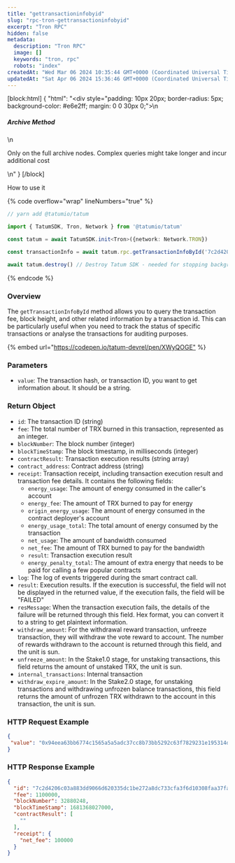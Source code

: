 ```yaml
---
title: "gettransactioninfobyid"
slug: "rpc-tron-gettransactioninfobyid"
excerpt: "Tron RPC"
hidden: false
metadata: 
  description: "Tron RPC"
  image: []
  keywords: "tron, rpc"
  robots: "index"
createdAt: "Wed Mar 06 2024 10:35:44 GMT+0000 (Coordinated Universal Time)"
updatedAt: "Sat Apr 06 2024 15:36:46 GMT+0000 (Coordinated Universal Time)"
---
```

[block:html]
{
  "html": "<div style=\"padding: 10px 20px; border-radius: 5px; background-color: #e6e2ff; margin: 0 0 30px 0;\">\n  <h5>Archive Method</h5>\n  <p>Only on the full archive nodes. Complex queries might take longer and incur additional cost</p>\n</div>"
}
[/block]


How to use it

{% code overflow="wrap" lineNumbers="true" %}

```typescript
// yarn add @tatumio/tatum

import { TatumSDK, Tron, Network } from '@tatumio/tatum'

const tatum = await TatumSDK.init<Tron>({network: Network.TRON})

const transactionInfo = await tatum.rpc.getTransactionInfoById('7c2d4206c03a883dd9066d920335dc1be272a8dc733cfa3f6d10308faa37facc')

await tatum.destroy() // Destroy Tatum SDK - needed for stopping background jobs
```

{% endcode %}

### Overview

The `getTransactionInfoById` method allows you to query the transaction fee, block height, and other related information by a transaction id. This can be particularly useful when you need to track the status of specific transactions or analyse the transactions for auditing purposes.

{% embed url="<https://codepen.io/tatum-devrel/pen/XWyQOGE"> %}

### Parameters

- `value`: The transaction hash, or transaction ID, you want to get information about. It should be a string.

### Return Object

- `id`: The transaction ID (string)
- `fee`: The total number of TRX burned in this transaction, represented as an integer.
- `blockNumber`: The block number (integer)
- `blockTimeStamp`: The block timestamp, in milliseconds (integer)
- `contractResult`: Transaction execution results (string array)
- `contract_address`: Contract address (string)
- `receipt`: Transaction receipt, including transaction execution result and transaction fee details. It contains the following fields:
  - `energy_usage`: The amount of energy consumed in the caller's account
  - `energy_fee`: The amount of TRX burned to pay for energy
  - `origin_energy_usage`: The amount of energy consumed in the contract deployer's account
  - `energy_usage_total`: The total amount of energy consumed by the transaction
  - `net_usage`: The amount of bandwidth consumed
  - `net_fee`: The amount of TRX burned to pay for the bandwidth
  - `result`: Transaction execution result
  - `energy_penalty_total`: The amount of extra energy that needs to be paid for calling a few popular contracts
- `log`: The log of events triggered during the smart contract call.
- `result`: Execution results. If the execution is successful, the field will not be displayed in the returned value, if the execution fails, the field will be "FAILED"
- `resMessage`: When the transaction execution fails, the details of the failure will be returned through this field. Hex format, you can convert it to a string to get plaintext information.
- `withdraw_amount`: For the withdrawal reward transaction, unfreeze transaction, they will withdraw the vote reward to account. The number of rewards withdrawn to the account is returned through this field, and the unit is sun.
- `unfreeze_amount`: In the Stake1.0 stage, for unstaking transactions, this field returns the amount of unstaked TRX, the unit is sun.
- `internal_transactions`: Internal transaction
- `withdraw_expire_amount`: In the Stake2.0 stage, for unstaking transactions and withdrawing unfrozen balance transactions, this field returns the amount of unfrozen TRX withdrawn to the account in this transaction, the unit is sun.

### HTTP Request Example

```json
{
 "value": "0x94eea63bb6774c1565a5a5adc37cc8b73bb5292c63f7829231e195314d338b98",
}
```

### HTTP Response Example

```json
{
  "id": "7c2d4206c03a883dd9066d620335dc1be272a8dc733cfa3f6d10308faa37facc",
  "fee": 1100000,
  "blockNumber": 32880248,
  "blockTimeStamp": 1681368027000,
  "contractResult": [
    ""
  ],
  "receipt": {
    "net_fee": 100000
  }
}
```
